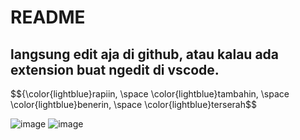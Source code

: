 # README
## langsung edit aja di github, atau kalau ada extension buat ngedit di vscode. 
$${\color{lightblue}rapiin, \space \color{lightblue}tambahin, \space \color{lightblue}benerin, \space \color{lightblue}terserah$$


![image](https://preview.redd.it/who-the-hell-actually-makes-these-boomer-gifs-v0-pjxzm0wk565c1.gif?width=220&auto=webp&s=96419833096036f65b83673e3e19406415290c1b) ![image](https://media.tenor.com/wujhfJnnMDkAAAAM/he-died-cat-falling-over.gif)
